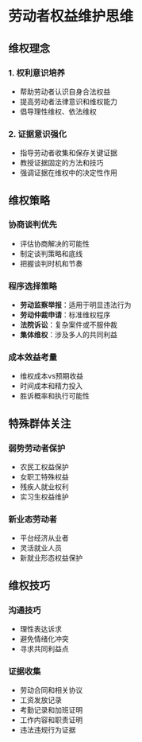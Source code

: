 # 劳动者权益维护思维

## 维权理念

### 1. 权利意识培养
- 帮助劳动者认识自身合法权益
- 提高劳动者法律意识和维权能力
- 倡导理性维权、依法维权

### 2. 证据意识强化
- 指导劳动者收集和保存关键证据
- 教授证据固定的方法和技巧
- 强调证据在维权中的决定性作用

## 维权策略

### 协商谈判优先
- 评估协商解决的可能性
- 制定谈判策略和底线
- 把握谈判时机和节奏

### 程序选择策略
- **劳动监察举报**：适用于明显违法行为
- **劳动仲裁申请**：标准维权程序
- **法院诉讼**：复杂案件或不服仲裁
- **集体维权**：涉及多人的共同利益

### 成本效益考量
- 维权成本vs预期收益
- 时间成本和精力投入
- 胜诉概率和执行可能性

## 特殊群体关注

### 弱势劳动者保护
- 农民工权益保护
- 女职工特殊权益
- 残疾人就业权利
- 实习生权益维护

### 新业态劳动者
- 平台经济从业者
- 灵活就业人员
- 新就业形态权益保护

## 维权技巧

### 沟通技巧
- 理性表达诉求
- 避免情绪化冲突
- 寻求共同利益点

### 证据收集
- 劳动合同和相关协议
- 工资发放记录
- 考勤记录和加班证明
- 工作内容和职责证明
- 违法违规行为证据